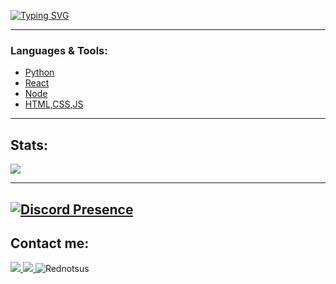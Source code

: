 [![Typing SVG](https://readme-typing-svg.herokuapp.com?font=Fira+Code&pause=1000&color=759BC5&background=FFFFFF00&center=true&vCenter=true&width=435&lines=Hey%2C+Im+Rednotsus;Developer+of+55gms;Discord+bot+developer)](https://git.io/typing-svg)

---

### **Languages & Tools:**

- [Python](https://www.python.org/)
- [React](https://reactjs.org/)
- [Node](https://nodejs.org/)
- [HTML,CSS,JS](https://nodejs.org/)

---

## **Stats:**

<!-- <img src="https://github-readme-stats.vercel.app/api/top-langs?username=DuroCodes&show_icons=true&theme=dracula&locale=en&layout=compact"> -->
<img src="https://github-profile-trophy.vercel.app/?username=ChipLitFire&no-frame=false&theme=dracula&column=4&row=1">

---
[![Discord Presence](https://lanyard.cnrad.dev/api/1200926326018805860)](https://discord.com/users/1200926326018805860)
---
## Contact me:<br>
<a href="https://www.youtube.com/channel/UCJkUxbMgUQg_rWcVWbNC04A">
  <img src="https://img.shields.io/badge/YouTube-100000?logo=youtube&style=social">
</a>
<a href="https://discord.com/users/735641273477890178">
    <img src="https://img.shields.io/badge/Discord-100000?logo=discord&style=social">
</a>
<img src="https://komarev.com/ghpvc/?username=Rednotsus&label=Views&color=0e75b6&style=flat" alt="Rednotsus">
